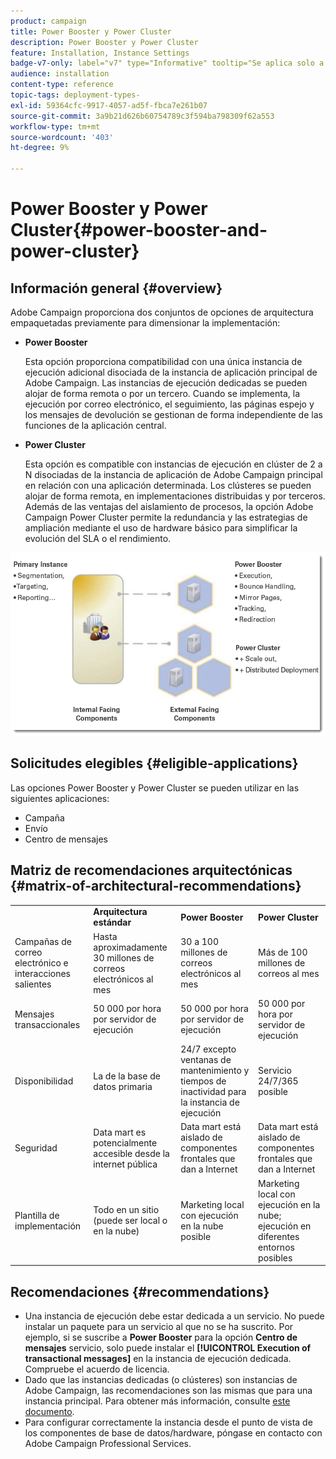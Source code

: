 ```yaml
---
product: campaign
title: Power Booster y Power Cluster
description: Power Booster y Power Cluster
feature: Installation, Instance Settings
badge-v7-only: label="v7" type="Informative" tooltip="Se aplica solo a Campaign Classic v7"
audience: installation
content-type: reference
topic-tags: deployment-types-
exl-id: 59364cfc-9917-4057-ad5f-fbca7e261b07
source-git-commit: 3a9b21d626b60754789c3f594ba798309f62a553
workflow-type: tm+mt
source-wordcount: '403'
ht-degree: 9%

---
```


# Power Booster y Power Cluster{#power-booster-and-power-cluster}



## Información general {#overview}

Adobe Campaign proporciona dos conjuntos de opciones de arquitectura empaquetadas previamente para dimensionar la implementación:

* **Power Booster**

  Esta opción proporciona compatibilidad con una única instancia de ejecución adicional disociada de la instancia de aplicación principal de Adobe Campaign. Las instancias de ejecución dedicadas se pueden alojar de forma remota o por un tercero. Cuando se implementa, la ejecución por correo electrónico, el seguimiento, las páginas espejo y los mensajes de devolución se gestionan de forma independiente de las funciones de la aplicación central.

* **Power Cluster**

  Esta opción es compatible con instancias de ejecución en clúster de 2 a N disociadas de la instancia de aplicación de Adobe Campaign principal en relación con una aplicación determinada. Los clústeres se pueden alojar de forma remota, en implementaciones distribuidas y por terceros. Además de las ventajas del aislamiento de procesos, la opción Adobe Campaign Power Cluster permite la redundancia y las estrategias de ampliación mediante el uso de hardware básico para simplificar la evolución del SLA o el rendimiento.

![](assets/architectural_options_diagram.png)

## Solicitudes elegibles {#eligible-applications}

Las opciones Power Booster y Power Cluster se pueden utilizar en las siguientes aplicaciones:

* Campaña
* Envío
* Centro de mensajes

## Matriz de recomendaciones arquitectónicas {#matrix-of-architectural-recommendations}

<table> 
 <tbody> 
  <tr> 
   <td> </td> 
   <td> <strong>Arquitectura estándar</strong><br /> </td> 
   <td> <strong>Power Booster</strong><br /> </td> 
   <td> <strong>Power Cluster</strong><br /> </td> 
  </tr> 
  <tr> 
   <td> Campañas de correo electrónico e interacciones salientes<br /> </td> 
   <td> Hasta aproximadamente 30 millones de correos electrónicos al mes<br /> </td> 
   <td> 30 a 100 millones de correos electrónicos al mes<br /> </td> 
   <td> Más de 100 millones de correos al mes<br /> </td> 
  </tr> 
  <tr> 
   <td> Mensajes transaccionales<br /> </td> 
   <td> 50 000 por hora por servidor de ejecución<br /> </td> 
   <td> 50 000 por hora por servidor de ejecución<br /> </td> 
   <td> 50 000 por hora por servidor de ejecución<br /> </td> 
  </tr> 
  <tr> 
   <td> Disponibilidad<br /> </td> 
   <td> La de la base de datos primaria<br /> </td> 
   <td> 24/7 excepto ventanas de mantenimiento y tiempos de inactividad para la instancia de ejecución<br /> </td> 
   <td> Servicio 24/7/365 posible<br /> </td> 
  </tr> 
  <tr> 
   <td> Seguridad<br /> </td> 
   <td> Data mart es potencialmente accesible desde la internet pública<br /> </td> 
   <td> Data mart está aislado de componentes frontales que dan a Internet<br /> </td> 
   <td> Data mart está aislado de componentes frontales que dan a Internet<br /> </td> 
  </tr> 
  <tr> 
   <td> Plantilla de implementación<br /> </td> 
   <td> Todo en un sitio (puede ser local o en la nube)<br /> </td> 
   <td> Marketing local con ejecución en la nube posible<br /> </td> 
   <td> Marketing local con ejecución en la nube; ejecución en diferentes entornos posibles<br /> </td> 
  </tr> 
 </tbody> 
</table>

## Recomendaciones {#recommendations}

* Una instancia de ejecución debe estar dedicada a un servicio. No puede instalar un paquete para un servicio al que no se ha suscrito. Por ejemplo, si se suscribe a **Power Booster** para la opción **Centro de mensajes** servicio, solo puede instalar el **[!UICONTROL Execution of transactional messages]** en la instancia de ejecución dedicada. Compruebe el acuerdo de licencia.
* Dado que las instancias dedicadas (o clústeres) son instancias de Adobe Campaign, las recomendaciones son las mismas que para una instancia principal. Para obtener más información, consulte [este documento](../../production/using/foreword.md).
* Para configurar correctamente la instancia desde el punto de vista de los componentes de base de datos/hardware, póngase en contacto con Adobe Campaign Professional Services.

